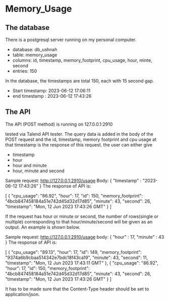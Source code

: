 # Memory_Usage

## The database
There is a postgresql server running on my personal computer. 
- database: db_ushnah
- table: memory_usage
- columns: id, timestamp, memory_footprint, cpu_usage, hour, minte, second
- entries: 150

In the database, the timestamps are total 150, each with 15 second gap. 
- Start timestamp: 2023-06-12 17:06:11
- end timestamp : 2023-06-12 17:43:26



## The API
The API (POST method) is running on 127.0.0.1:2910 

tested via Talend API tester. The query data is added in the body of the POST request and the id, timestamp, memory footprint and cpu usage at that timestamp is the response of this request.
the user can either give
- timestamp
- hour
- hour and minute
- hour, minute and second

  
Sample request:
http://127.0.0.1:2910/usage
Body:
{
  "timestamp" : "2023-06-12 17:43:26"
}
The response of API is:

[
    {
        "cpu_usage": "86.92",
        "hour": 17,
        "id": 150,
        "memory_footprint": "4bcb847458184a51e742d45d32d17d85",
        "minute": 43,
        "second": 26,
        "timestamp": "Mon, 12 Jun 2023 17:43:26 GMT"
    }
]



If the request has hour or minute or second, the number of rows(single or multiple) corresponding to that hour/minute/second will be given as an output. An example is shown below. 

Sample request:
http://127.0.0.1:2910/usage
body:
{
  "hour" : 17,
  "minute" : 43
}
The response of API is:

[
    {
        "cpu_usage": "89.13",
        "hour": 17,
        "id": 149,
        "memory_footprint": "9374a6b9cbaa514342e7bdc18f43ca19",
        "minute": 43,
        "second": 11,
        "timestamp": "Mon, 12 Jun 2023 17:43:11 GMT"
    },
    {
        "cpu_usage": "86.92",
        "hour": 17,
        "id": 150,
        "memory_footprint": "4bcb847458184a51e742d45d32d17d85",
        "minute": 43,
        "second": 26,
        "timestamp": "Mon, 12 Jun 2023 17:43:26 GMT"
    }
]

It has to be made sure that the Content-Type header should be set to application/json.
